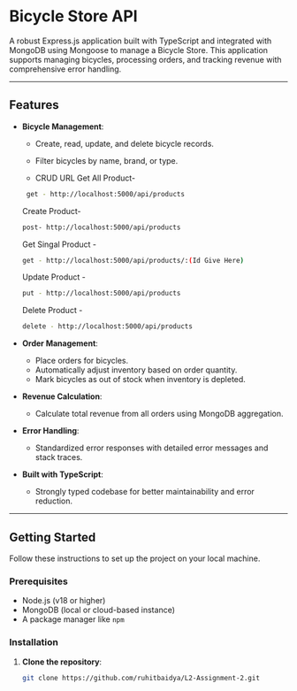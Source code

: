 # Bicycle Store API

A robust Express.js application built with TypeScript and integrated with MongoDB using Mongoose to manage a Bicycle Store. This application supports managing bicycles, processing orders, and tracking revenue with comprehensive error handling.

---

## Features

- **Bicycle Management**:

  - Create, read, update, and delete bicycle records.
  - Filter bicycles by name, brand, or type.

  - CRUD URL
    Get All Product-

  ```bash
   get - http://localhost:5000/api/products

  ```

  Create Product-

  ```bash
  post- http://localhost:5000/api/products

  ```

  Get Singal Product -

  ```bash
  get - http://localhost:5000/api/products/:(Id Give Here)

  ```

  Update Product -

  ```bash
  put - http://localhost:5000/api/products

  ```

  Delete Product -

  ```bash
  delete - http://localhost:5000/api/products

  ```

- **Order Management**:

  - Place orders for bicycles.
  - Automatically adjust inventory based on order quantity.
  - Mark bicycles as out of stock when inventory is depleted.

- **Revenue Calculation**:

  - Calculate total revenue from all orders using MongoDB aggregation.

- **Error Handling**:

  - Standardized error responses with detailed error messages and stack traces.

- **Built with TypeScript**:
  - Strongly typed codebase for better maintainability and error reduction.

---

## Getting Started

Follow these instructions to set up the project on your local machine.

### Prerequisites

- Node.js (v18 or higher)
- MongoDB (local or cloud-based instance)
- A package manager like `npm`

### Installation

1. **Clone the repository**:

   ```bash
   git clone https://github.com/ruhitbaidya/L2-Assignment-2.git

   ```
